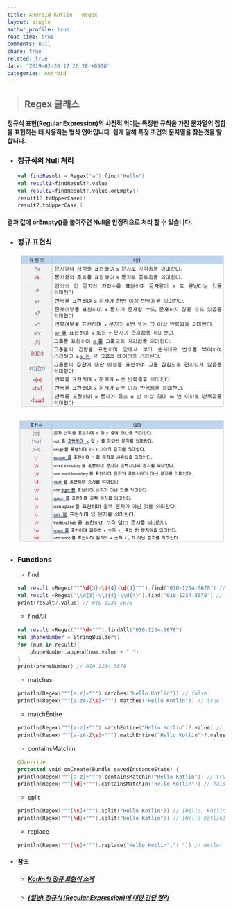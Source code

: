 ```yaml
---
title: Android Kotlin - Regex
layout: single
author_profile: true
read_time: true
comments: null
share: true
related: true
date: '2019-02-26 17:26:28 +0900'
categories: Android
---
```


> ## Regex 클래스

#### 정규식 표현(Regular Expression)의 사전적 의미는 특정한 규칙을 가진 문자열의 집합을 표현하는 데 사용하는 형식 언어입니다. 쉽게 말해 특정 조건의 문자열을 찾는것을 말합니다. 

* ###  정규식의 Null 처리
	```kotlin
	val findResult = Regex("a").find("Hello")
	val result1=findResult?.value
	val result2=findResult?.value.orEmpty()
	result1?.toUpperCase()
	result2.toUpperCase()
	```
#### 	결과 값에 orEmpty()를 붙여주면 Null을 안정적으로 처리 할 수 있습니다.
	
* ### 	정규 표현식

	![a](/assets/img/regex-table1.jpg)

	![b](/assets/img/regex-table2.jpg)

* ###  Functions

	* find
	```kotlin
	val result =Regex("""\d{3}-\d{4}-\d{4}""").find("010-1234-5678") // Kotlin String Literals
	val result =Regex("\\d{3}-\\d{4}-\\d{4}").find("010-1234-5678") // Java
	print(result?.value) // 010 1234 5678
	```
	
	* findAll
	```kotlin
	val result =Regex("""\d+""").findAll("010-1234-5678")
	val phoneNumber = StringBuilder()
	for (num in result){
		phoneNumber.append(num.value + " ")
	}
	print(phoneNumber) // 010 1234 5678
	```
	
	* matches
	```kotlin
	println(Regex("""[a-z]+""").matches("Hello Kotlin")) // false
	println(Regex("""[a-zA-Z\s]+""").matches("Hello Kotlin")) // true
	```
	
	* matchEntire
	```kotlin
	println(Regex("""[a-z]+""").matchEntire("Hello Kotlin")?.value) // null
	println(Regex("""[a-zA-Z\s]+""").matchEntire("Hello Kotlin")?.value) // Hello Kotlin
	```
	
	* containsMatchIn
	```kotlin
	@Override
	protected void onCreate(Bundle savedInstanceState) {
	println(Regex("""[a-z]+""").containsMatchIn("Hello Kotlin")) // true
	println(Regex("""[\d]+""").containsMatchIn("Hello Kotlin")) // false
	```
	
	* split
	```kotlin
	println(Regex("""[\s]+""").split("Hello Kotlin")) // [Hello, Kotlin]
	println(Regex("""[\d]+""").split("Hello Kotlin")) // [Hello Kotlin]
	```
	
	* replace
	```kotlin
	println(Regex("""[\s]+""").replace("Hello Kotlin","! ")) // Hello! Kotlin
	```
	
* #### 참조
	* ##### [Kotlin의 정규 표현식 소개] 
	* ##### 	 [(일반) 정규식 (Regular Expression)에 대한 간단 정리]
[(일반) 정규식 (Regular Expression)에 대한 간단 정리]:http://ccambo.blogspot.com/2014/10/regular-expression.html
[Kotlin의 정규 표현식 소개]: https://riptutorial.com/ko/kotlin/example/32686/kotlin%EC%9D%98-%EC%A0%95%EA%B7%9C-%ED%91%9C%ED%98%84%EC%8B%9D-%EC%86%8C%EA%B0%9C

